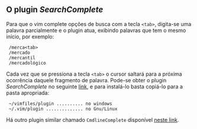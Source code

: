 O plugin *SearchComplete*
-------------------------

Para que o vim complete opções de busca com a tecla `<tab>`, digita-se uma
palavra parcialmente e o plugin atua, exibindo palavras que tem
o mesmo início, por exemplo:


     /merca<tab>
     /mercado
     /mercantil
     /mercadológico


Cada vez que se pressiona a tecla `<tab>` o cursor saltará para
a próxima ocorrência daquele fragmento de palavra.
Pode-se obter o plugin *SearchComplete* no seguinte
[link](http://www.vim.org/scripts/script.php?script_id=474),
e para instalá-lo basta copiá-lo para a pasta apropriada:


     ~/vimfiles/plugin .......... no windows
     ~/.vim/plugin .............. no Gnu/Linux


Há outro plugin similar chamado `CmdlineComplete` disponível
[neste link](http://www.vim.org/scripts/script.php?script_id=2222).
